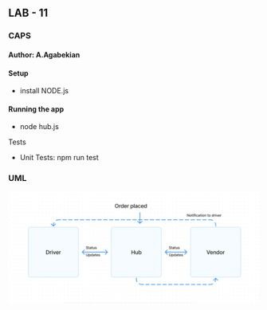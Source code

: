 ##  LAB - 11
###  CAPS
#### Author: A.Agabekian

#### Setup

* install NODE.js

#### Running the app
* node hub.js

Tests
* Unit Tests: npm run test

### UML

![img_1.png](docs/img_1.png)


#
